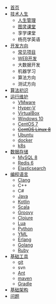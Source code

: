 * [首页](/#学习笔记)
* [技术人生](技术人生/)
  * [人生管理](技术人生/人生管理/)
  * [图灵课堂](技术人生/图灵课堂/)
  * 享学课堂
  * 杨亮学英语
* [开发方向](开发方向/)
  * [常见项目](开发方向/常见项目/)
  * [WEB开发](开发方向/WEB开发/)
  * 大数据开发
  * 机器学习
  * 算法方向
  * 测试方向
* [算法初识](算法初识/)
* [运行维护](运行维护/)
  * [VMware](运行维护/VMware/)
  * [Hyper-V](运行维护/Hyper-V/)
  * [VirtualBox](运行维护/VirtualBox/)
  * [Windows 10](运行维护/Windows-10/)
  * [CentOS 7](运行维护/CentOS-7/)
  * ~~[CentOS Linux 8](运行维护/CentOS-Linux-8/)~~
  * [Ubuntu](运行维护/Ubuntu/)
  * [docker](运行维护/Docker/)
  * [k8s](运行维护/k8s/)
* [数据存储](数据存储/)
  * [MySQL 8](数据存储/MySQL8/)
  * [Redis 6](数据存储/Redis6/)
  * [Elasticsearch](数据存储/Elasticsearch/)
* [编程语言](编程语言/)
  * [Clang](编程语言/Clang/)
  * C++
  * C#
  * [Java](编程语言/Java/Javalang/)
  * [Kotlin](编程语言/Java/Kotlin/)
  * [Scala](编程语言/Java/Scala/)
  * [Groovy](编程语言/Java/Groovy/)
  * [Clojure](编程语言/Java/Clojure/)
  * [Lua](编程语言/Java/Lua/)
  * [Python](编程语言/Python/)
  * [YML](编程语言/YML/)
  * [Erlang](编程语言/Erlang/)
  * [Golang](编程语言/Golang/)
  * [Ruby](编程语言/Ruby/)
* [基础工具](基础工具/)
  * [git](基础工具/版本控制工具/git/)
  * svn
  * [Ant](基础工具/项目管理工具/Ant/)
  * [maven](基础工具/项目管理工具/maven/)
  * [Gradle](基础工具/项目管理工具/gradle/)
* [基础架构](基础架构/)
* [问题](问题汇总/)
